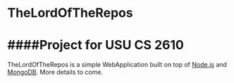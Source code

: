 # TheLordOfTheRepos

####Project for USU CS 2610
===
 
TheLordOfTheRepos is a simple WebApplication built on top of [Node.js](https://github.com/nodejs/node) and [MongoDB](https://github.com/mongodb/mongo). More details to come.
